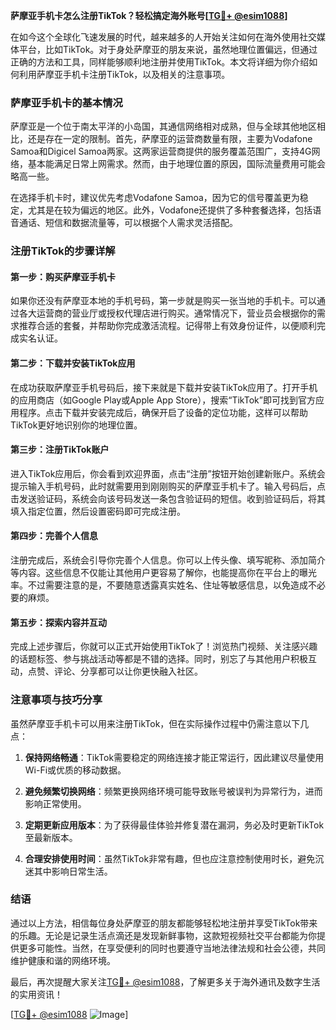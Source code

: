 **萨摩亚手机卡怎么注册TikTok？轻松搞定海外账号[[TG💪+ @esim1088](https://t.me/s/esim1088)]**

在如今这个全球化飞速发展的时代，越来越多的人开始关注如何在海外使用社交媒体平台，比如TikTok。对于身处萨摩亚的朋友来说，虽然地理位置偏远，但通过正确的方法和工具，同样能够顺利地注册并使用TikTok。本文将详细为你介绍如何利用萨摩亚手机卡注册TikTok，以及相关的注意事项。

### 萨摩亚手机卡的基本情况

萨摩亚是一个位于南太平洋的小岛国，其通信网络相对成熟，但与全球其他地区相比，还是存在一定的限制。首先，萨摩亚的运营商数量有限，主要为Vodafone Samoa和Digicel Samoa两家。这两家运营商提供的服务覆盖范围广，支持4G网络，基本能满足日常上网需求。然而，由于地理位置的原因，国际流量费用可能会略高一些。

在选择手机卡时，建议优先考虑Vodafone Samoa，因为它的信号覆盖更为稳定，尤其是在较为偏远的地区。此外，Vodafone还提供了多种套餐选择，包括语音通话、短信和数据流量等，可以根据个人需求灵活搭配。

### 注册TikTok的步骤详解

#### 第一步：购买萨摩亚手机卡

如果你还没有萨摩亚本地的手机号码，第一步就是购买一张当地的手机卡。可以通过各大运营商的营业厅或授权代理店进行购买。通常情况下，营业员会根据你的需求推荐合适的套餐，并帮助你完成激活流程。记得带上有效身份证件，以便顺利完成实名认证。

#### 第二步：下载并安装TikTok应用

在成功获取萨摩亚手机号码后，接下来就是下载并安装TikTok应用了。打开手机的应用商店（如Google Play或Apple App Store），搜索“TikTok”即可找到官方应用程序。点击下载并安装完成后，确保开启了设备的定位功能，这样可以帮助TikTok更好地识别你的地理位置。

#### 第三步：注册TikTok账户

进入TikTok应用后，你会看到欢迎界面，点击“注册”按钮开始创建新账户。系统会提示输入手机号码，此时就需要用到刚刚购买的萨摩亚手机卡了。输入号码后，点击发送验证码，系统会向该号码发送一条包含验证码的短信。收到验证码后，将其填入指定位置，然后设置密码即可完成注册。

#### 第四步：完善个人信息

注册完成后，系统会引导你完善个人信息。你可以上传头像、填写昵称、添加简介等内容。这些信息不仅能让其他用户更容易了解你，也能提高你在平台上的曝光率。不过需要注意的是，不要随意透露真实姓名、住址等敏感信息，以免造成不必要的麻烦。

#### 第五步：探索内容并互动

完成上述步骤后，你就可以正式开始使用TikTok了！浏览热门视频、关注感兴趣的话题标签、参与挑战活动等都是不错的选择。同时，别忘了与其他用户积极互动，点赞、评论、分享都可以让你更快融入社区。

### 注意事项与技巧分享

虽然萨摩亚手机卡可以用来注册TikTok，但在实际操作过程中仍需注意以下几点：

1. **保持网络畅通**：TikTok需要稳定的网络连接才能正常运行，因此建议尽量使用Wi-Fi或优质的移动数据。
   
2. **避免频繁切换网络**：频繁更换网络环境可能导致账号被误判为异常行为，进而影响正常使用。
   
3. **定期更新应用版本**：为了获得最佳体验并修复潜在漏洞，务必及时更新TikTok至最新版本。
   
4. **合理安排使用时间**：虽然TikTok非常有趣，但也应注意控制使用时长，避免沉迷其中影响日常生活。

### 结语

通过以上方法，相信每位身处萨摩亚的朋友都能够轻松地注册并享受TikTok带来的乐趣。无论是记录生活点滴还是发现新鲜事物，这款短视频社交平台都能为你提供更多可能性。当然，在享受便利的同时也要遵守当地法律法规和社会公德，共同维护健康和谐的网络环境。

最后，再次提醒大家关注[TG💪+ @esim1088](https://t.me/s/esim1088)，了解更多关于海外通讯及数字生活的实用资讯！

[[TG💪+ @esim1088](https://t.me/s/esim1088) ![Image](https://i.postimg.cc/4NQfJmqS/Snipaste-2025-05-13-00-14-12.png)]